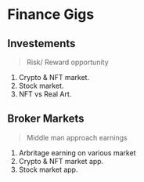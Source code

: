 # Finance Gigs

## Investements

> Risk/ Reward opportunity

1. Crypto & NFT market.
2. Stock market.
3. NFT vs Real Art.

## Broker Markets

> Middle man approach earnings

1. Arbritage earning on various market
2. Crypto & NFT market app.
3. Stock market app.